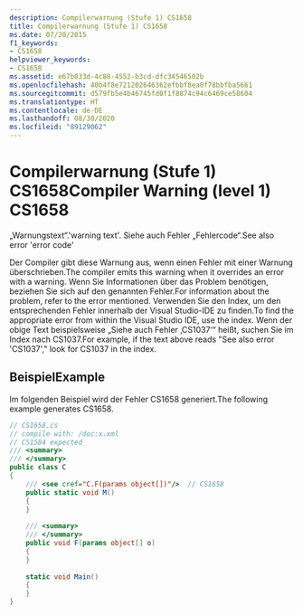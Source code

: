 ```yaml
---
description: Compilerwarnung (Stufe 1) CS1658
title: Compilerwarnung (Stufe 1) CS1658
ms.date: 07/20/2015
f1_keywords:
- CS1658
helpviewer_keywords:
- CS1658
ms.assetid: e67b033d-4c88-4552-b3cd-dfc34546502b
ms.openlocfilehash: 40b4f8e721202646362efbbf8ea0f78bbfba5661
ms.sourcegitcommit: d579fb5e4b46745fd0f1f8874c94c6469ce58604
ms.translationtype: HT
ms.contentlocale: de-DE
ms.lasthandoff: 08/30/2020
ms.locfileid: "89129062"
---
```

# <a name="compiler-warning-level-1-cs1658"></a><span data-ttu-id="a54b1-103">Compilerwarnung (Stufe 1) CS1658</span><span class="sxs-lookup"><span data-stu-id="a54b1-103">Compiler Warning (level 1) CS1658</span></span>
<span data-ttu-id="a54b1-104">„Warnungstext“.</span><span class="sxs-lookup"><span data-stu-id="a54b1-104">'warning text'.</span></span> <span data-ttu-id="a54b1-105">Siehe auch Fehler „Fehlercode“.</span><span class="sxs-lookup"><span data-stu-id="a54b1-105">See also error 'error code'</span></span>  
  
 <span data-ttu-id="a54b1-106">Der Compiler gibt diese Warnung aus, wenn einen Fehler mit einer Warnung überschrieben.</span><span class="sxs-lookup"><span data-stu-id="a54b1-106">The compiler emits this warning when it overrides an error with a warning.</span></span> <span data-ttu-id="a54b1-107">Wenn Sie Informationen über das Problem benötigen, beziehen Sie sich auf den genannten Fehler.</span><span class="sxs-lookup"><span data-stu-id="a54b1-107">For information about the problem, refer to the error mentioned.</span></span> <span data-ttu-id="a54b1-108">Verwenden Sie den Index, um den entsprechenden Fehler innerhalb der Visual Studio-IDE zu finden.</span><span class="sxs-lookup"><span data-stu-id="a54b1-108">To find the appropriate error from within the Visual Studio IDE, use the index.</span></span> <span data-ttu-id="a54b1-109">Wenn der obige Text beispielsweise „Siehe auch Fehler ‚CS1037‘“ heißt, suchen Sie im Index nach CS1037.</span><span class="sxs-lookup"><span data-stu-id="a54b1-109">For example, if the text above reads "See also error 'CS1037'," look for CS1037 in the index.</span></span>  
  
## <a name="example"></a><span data-ttu-id="a54b1-110">Beispiel</span><span class="sxs-lookup"><span data-stu-id="a54b1-110">Example</span></span>  
 <span data-ttu-id="a54b1-111">Im folgenden Beispiel wird der Fehler CS1658 generiert.</span><span class="sxs-lookup"><span data-stu-id="a54b1-111">The following example generates CS1658.</span></span>  
  
```csharp  
// CS1658.cs  
// compile with: /doc:x.xml  
// CS1584 expected  
/// <summary>  
/// </summary>  
public class C  
{  
    /// <see cref="C.F(params object[])"/>  // CS1658  
    public static void M()  
    {  
    }  
  
    /// <summary>  
    /// </summary>  
    public void F(params object[] o)  
    {  
    }  
  
    static void Main()  
    {  
    }  
}  
```
